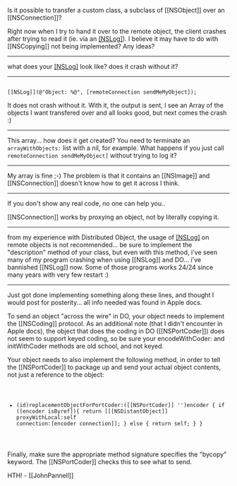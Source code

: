 

Is it possible to transfer a custom class, a subclass of [[NSObject]] over an [[NSConnection]]?

Right now when I try to hand it over to the remote object, the client crashes after trying to read it (ie. via an [[NSLog]]()). I  believe it may have to do with [[NSCopying]] not being implemented? Any ideas?

----

what does your [[NSLog]]() look like? does it crash without it?

----

<code>
[[NSLog]](@"Object: %@", [remoteConnection sendMeMyObject]);
</code>

It does not crash without it. With it, the output is sent, I see an Array of the objects I want transfered over and all looks good, but next comes the crash :)

----

This array... how does it get created? You need to terminate an <code>arrayWithObjects:</code> list with a nil, for example. What happens if you just call <code>remoteConnection sendMeMyObject]</code> without trying to log it?


----

My array is fine ;-) The problem is that it contains an [[NSImage]] and [[NSConnection]] doesn't know how to get it across I think.

---- 

If you don't show any real code, no one can help you..

[[NSConnection]] works by proxying an object, not by literally copying it.

----

from my experience with Distributed Object, the usage of [[NSLog]]() on remote objects is not recommended... be sure to implement the "description" method of your class, but even with this method, i've seen many of my program crashing when using [[NSLog]] and DO... i've bannished [[NSLog]] now. Some of those programs works 24/24 since many years with very few restart :)

----

Just got done implementing something along these lines, and thought I would post for posterity... all info needed was found in Apple docs.

To send an object "across the wire" in DO, your object needs to implement the [[NSCoding]] protocol.  As an additional note (that I didn't encounter in Apple docs), the object that does the coding in DO ([[NSPortCoder]]) does not seem to support keyed coding, so be sure your encodeWithCoder: and initWithCoder methods are old school, and not keyed.

Your object needs to also implement the following method, in order to tell the [[NSPortCoder]] to package up and send your actual object contents, not just a reference to the object:
<code>

- (id)replacementObjectForPortCoder:([[NSPortCoder]] '')encoder {
    if ([encoder isByref]){
        return [[[NSDistantObject]] proxyWithLocal:self connection:[encoder connection]];
    } else {
        return self;
    }
}

</code>

Finally, make sure the appropriate method signature specifies the "bycopy" keyword.  The [[NSPortCoder]] checks this to see what to send.

HTH! - [[JohnPannell]]